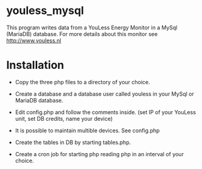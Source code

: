 # youless_mysql

This program writes data from a YouLess Energy Monitor in a MySql (MariaDB) database. For more details about this monitor see http://www.youless.nl

# Installation

* Copy the three php files to a directory of your choice. 

* Create a database and a database user called youless in your MySql or MariaDB database.

* Edit config.php and follow the comments inside. (set IP of your YouLess unit, set DB credits, name your device)

* It is possible to maintain multible devices. See config.php

* Create the tables in DB by starting tables.php.

* Create a cron job for starting php reading php in an interval of your choice.
